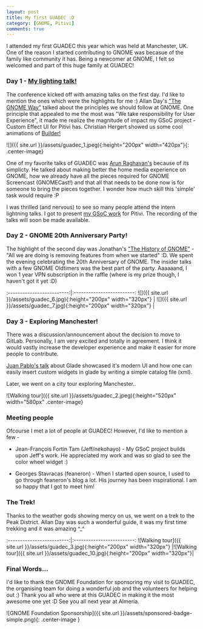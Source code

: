 ```yaml
---
layout: post
title: My first GUADEC :D
category: [GNOME, Pitivi]
comments: true
---
```


I attended my first GUADEC this year which was held at Manchester, UK. One of the reason I started contributing to GNOME was becasue of the family like community it has. Being a newcomer at GNOME, I felt so welcomed and part of this huge family at GUADEC! 


### Day 1 - [My lighting talk!]({{site.url}}/assets/presentation.pdf)

The conference kicked off with amazing talks on the first day. I'd like to mention the ones which were the highlights for me :)
Allan Day's ["The GNOME Way"](https://2017.guadec.org/talks-and-events/#abstract-72-the_gnome_way) talked about the principles we should follow at GNOME. One principle that appealed to me the most was "We take responsibility for User Experience", it made me realize the magnitude of impact my GSoC project - Custom Effect UI for Pitivi has. Christian Hergert showed us some cool animations of [Builder!](https://2017.guadec.org/talks-and-events/#abstract-7-state_of_the_builder)

![]({{ site.url }}/assets/guadec_1.jpeg){:height="200px" width="420px"}{: .center-image}

One of my favorite talks of GUADEC was [Arun Raghavan's](https://2017.guadec.org/talks-and-events/#abstract-28-dreaming_of_a_better_home_media_experience) because of its simplicty. He talked about making better the home media experience on GNOME, how we already have all the pieces required for GNOME Screencast (GNOMECast!) and that all that needs to be done now is for someone to bring the pieces together. I wonder how much skill this 'simple' task would require :P  

I was thrilled (and nervous) to see so many people attend the intern lightning talks. I got to present [my GSoC work]({{site.url}}/assets/presentation.pdf) for Pitivi. The recording of the talks will soon be made available. 
 

### Day 2 - GNOME 20th Anniversary Party!

The highlight of the second day was Jonathan's ["The History of GNOME"](https://2017.guadec.org/talks-and-events/#abstract-60-the_history_of_gnome) - "All we are doing is removing features from when we started" :D. 
We spent the evening celebrating the 20th Anniversary of GNOME. The insider talks with a few GNOME Oldtimers was the best part of the party. Aaaaaand, I won 1 year VPN subscription in the raffle (where is my prize though, I haven't got it yet :D)

:-------------------------:|:-------------------------:
![]({{ site.url }}/assets/guadec_6.jpg){:height="200px" width="320px"}   |  ![]({{ site.url }}/assets/guadec_7.jpg){:height="200px" width="320px"} |


### Day 3 - Exploring Manchester!

There was a discussion/announcement about the decision to move to GitLab. Personally, I am very excited and totally in agreement. I think it would vastly increase the developer experience and make it easier for more people to contribute. 

[Juan Pablo's talk](https://2017.guadec.org/talks-and-events/#abstract-44-how_to_get_better_mileage_out_of_glade) about Glade showcased it's modern UI and how one can easily insert custom widgets in glade by writing a simple catalog file (xml).

Later, we went on a city tour exploring Manchester..

![Walking tour]({{ site.url }}/assets/guadec_2.jpeg){:height="520px" width="580px" .center-image} 


### Meeting people

Ofcourse I met a lot of people at GUADEC! However, I'd like to mention a few -

* Jean-François Fortin Tam (Jeff/nekohayo) - My GSoC project builds upon Jeff's work. He appreciated my work and was so glad to see the color wheel widget :)

* Georges Stavracas (feaneron) - When I started open source, I used to go through feaneron's blog a lot. His journey has been inspirational. I am so happy that I got to meet him!


### The Trek!

Thanks to the weather gods showing mercy on us, we went on a trek to the Peak District. Allan Day was such a wonderful guide, it was my first time trekking and it was amazing ^_^

:-------------------------:|:-------------------------:
![Walking tour]({{ site.url }}/assets/guadec_3.jpg){:height="200px" width="320px"} |![Walking tour]({{ site.url }}/assets/guadec_10.jpg){:height="200px" width="320px"}|


### Final Words...

I'd like to thank the GNOME Foundation for sponsoring my visit to GUADEC, the organising team for doing a wonderful job and the volunteers for helping out :) Thank you all who were at this GUADEC in making it the most awesome one yet :D See you all next year at Almería.

![GNOME Foundation Sponsorship]({{ site.url }}/assets/sponsored-badge-simple.png){: .center-image }